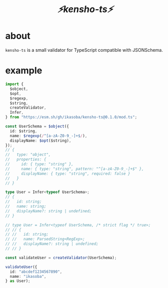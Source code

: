 <h1>
<p align="center">
<i>⚡kensho-ts⚡</i>
</p>
</h1>

# about

`kensho-ts` is a small validator for TypeScript compatible with JSONSchema.

# example
```ts
import {
  $object,
  $opt,
  $regexp,
  $string,
  createValidator,
  Infer,
} from "https://esm.sh/gh/ikasoba/kensho-ts@0.1.0/mod.ts";

const UserSchema = $object({
  id: $string,
  name: $regexp(/^[a-zA-Z0-9_-]+$/),
  displayName: $opt($string),
});
// {
//   type: "object",
//   properties: {
//     id: { type: "string" },
//     name: { type: "string", pattern: "^[a-zA-Z0-9_-]+$" },
//     displayName: { type: "string", required: false }
//   }
// }

type User = Infer<typeof UserSchema>;
// {
//   id: string;
//   name: string;
//   displayName?: string | undefined;
// }

// type User = Infer<typeof UserSchema, /* strict flag */ true>;
// // {
// //   id: string;
// //   name: ParsedString<RegExp>;
// //   displayName?: string | undefined;
// // }

const validateUser = createValidator(UserSchema);

validateUser({
  id: "abcdef1234567890",
  name: "ikasoba",
} as User);
```